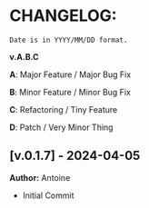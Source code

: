 # CHANGELOG:

``Date is in YYYY/MM/DD format.``

**v.A.B.C**

**A**: Major Feature / Major Bug Fix

**B**: Minor Feature / Minor Bug Fix

**C**: Refactoring / Tiny Feature

**D**: Patch / Very Minor Thing



## [v.0.1.7] - 2024-04-05

**Author:** Antoine

-   Initial Commit